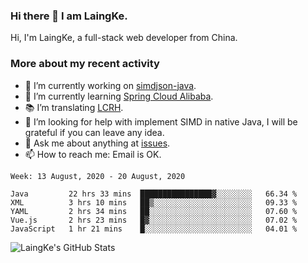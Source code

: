 ### Hi there 👋 I am LaingKe.

Hi, I'm LaingKe, a full-stack web developer from China.

### More about my recent activity

- 🔭 I’m currently working on [simdjson-java](https://github.com/laingke/simdjson-java).
- 🌱 I’m currently learning [Spring Cloud Alibaba](https://github.com/alibaba/spring-cloud-alibaba).
- :books: I’m translating [LCRH](https://github.com/LCTT/LCRH).
- 🤔 I’m looking for help with implement SIMD in native Java, I will be grateful if you can leave any idea.
- 💬 Ask me about anything at [issues](https://github.com/laingke/laingke/issues).
- 📫 How to reach me: Email is OK.

<!--START_SECTION:waka-->
```text
Week: 13 August, 2020 - 20 August, 2020

Java         22 hrs 33 mins  ████████████████▓░░░░░░░░   66.34 % 
XML          3 hrs 10 mins   ██▒░░░░░░░░░░░░░░░░░░░░░░   09.33 % 
YAML         2 hrs 34 mins   ██░░░░░░░░░░░░░░░░░░░░░░░   07.60 % 
Vue.js       2 hrs 23 mins   █▓░░░░░░░░░░░░░░░░░░░░░░░   07.02 % 
JavaScript   1 hr 21 mins    █░░░░░░░░░░░░░░░░░░░░░░░░   04.01 % 
```
<!--END_SECTION:waka-->

![LaingKe's GitHub Stats](https://github-readme-stats.vercel.app/api?username=laingke&show_icons=true&theme=nightowl&count_private=true)
